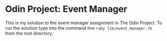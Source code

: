 # Odin Project: Event Manager

This is my solution to the event manager assignment in The Odin Project. To run the solution type into the command line `ruby lib/event_manager.rb` from the root directory.